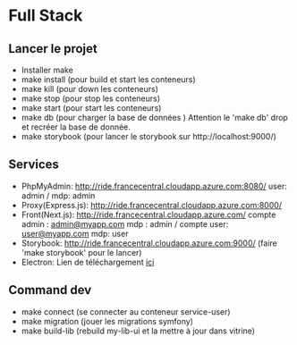 # Full Stack
## Lancer le projet 
- Installer make
- make install (pour build et start les conteneurs)
- make kill (pour down les conteneurs)
- make stop (pour stop les conteneurs)
- make start (pour start les conteneurs)
- make db (pour charger la base de données )
Attention le 'make db' drop et recréer la base de donnée.
- make storybook (pour lancer le storybook sur http://localhost:9000/)

## Services
- PhpMyAdmin: http://ride.francecentral.cloudapp.azure.com:8080/ user: admin / mdp: admin
- Proxy(Express.js): http://ride.francecentral.cloudapp.azure.com:8000/
- Front(Next.js): http://ride.francecentral.cloudapp.azure.com/ compte admin : admin@myapp.com mdp : admin / compte user: user@myapp.com mdp: user 
- Storybook: http://ride.francecentral.cloudapp.azure.com:9000/ (faire 'make storybook' pour le lancer)
- Electron: Lien de téléchargement [ici](http://ride.francecentral.cloudapp.azure.com/setup/Ride%20Setup%204.6.0.exe)

## Command dev
- make connect (se connecter au conteneur service-user)
- make migration (jouer les migrations symfony)
- make build-lib (rebuild my-lib-ui et la mettre à jour dans vitrine)
